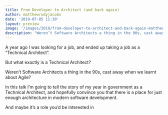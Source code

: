 ```yaml
---
title: From Developer to Architect (and back again)
author: matthewrudyjacobs
date: '2019-07-05 11:30'
layout: preview
image: '/images/2019/from-developer-to-architect-and-back-again-matthew-rudy-jacobs.jpg'
description: "Weren’t Software Architects a thing in the 90s, cast away when we learnt about Agile?"
---
```


A year ago I was looking for a job, and ended up taking a job as a “Technical Architect”.

But what exactly is a Technical Architect?

Weren’t Software Architects a thing in the 90s, cast away when we learnt about Agile?

In this talk I’m going to tell the story of my year in government as a Technical Architect, and hopefully convince you that there is a place for just enough architecture in modern software development.

And maybe it’s a role you’d be interested in
